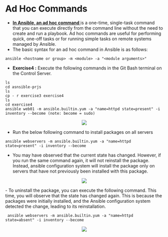 # Ad Hoc Commands
- **<a href="https://docs.ansible.com/ansible/latest/command_guide/intro_adhoc.htm" target="_blank">**In Ansible, an ad hoc command**  </a>** is a one-time, single-task command that you can execute directly from the command line without the need to create and run a playbook. Ad hoc commands are useful for performing quick, one-off tasks or for running simple tasks on remote systems managed by Ansible.
- The basic syntax for an ad hoc command in Ansible is as follows:
  
```
ansible <hostname or group> -m <module> -a "<module arguments>"

```
- **Exercise4 :** Execute the following commands in the Git Bash terminal on the Control Server.

```
ls
cd asnsible-prjs
ls
cp - r exercise3 exercise4
ls
cd exercise4
ansible web01 -m ansible.builtin.yum -a "name=httpd state=present" -i inventory --become (note: become = sudo)

```
<p align="center">
  <img src="https://github.com/k-mughal/Ansible/assets/18217530/ddb7e7f3-ff97-4313-a7cf-cc88109105cc">
</p>

 - Run the below following command to install packages on all servers
    
```
ansible webservers -m ansible.builtin.yum -a "name=httpd state=present" -i inventory --become 

```

- You may have observed that the current state has changed. However, if you run the same command again, it will not reinstall the package. Instead, ansible configuration system will install the package only on servers that have not previously been installed with this package.

<p align="center">
  <img src="https://github.com/k-mughal/Ansible/assets/18217530/bc2927f1-c4a3-4dc7-9ba8-8f37a4425470">
</p>
- To uninstall the package, you can execute the following command. This time, you will observe that the state has changed again. This is because the packages were initially installed, and the Ansible configuration system detected the change, leading to its reinstallation.

```
 ansible webservers -m ansible.builtin.yum -a "name=httpd state=absent" -i inventory --become
```
<p align="center">
  <img src="https://github.com/k-mughal/Ansible/assets/18217530/4f849c30-68f5-44d0-bb72-0ecc7420f313">
</p>





